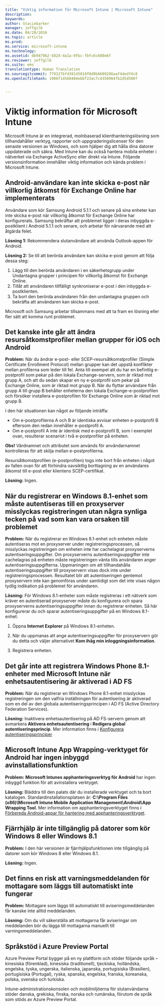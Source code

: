 ```yaml
---
title: "Viktig information för Microsoft Intune | Microsoft Intune"
description: 
keywords: 
author: Staciebarker
manager: jeffgilb
ms.date: 04/28/2016
ms.topic: article
ms.prod: 
ms.service: microsoft-intune
ms.technology: 
ms.assetid: db9479b2-582d-4a1a-9fbc-fbfc6c680e6f
ms.reviewer: jeffgilb
ms.suite: ems
translationtype: Human Translation
ms.sourcegitcommit: 779127bfd39145010f0d9b6609286aaf4dedfdc8
ms.openlocfilehash: 1906f14568484ebbf23ac7c4350964fb2d5d508f


---
```


# Viktig information för Microsoft Intune
Microsoft Intune är en integrerad, molnbaserad klienthanteringslösning som tillhandahåller verktyg, rapporter och uppgraderingslicenser för den senaste versionen av Windows, och som hjälper dig att hålla dina datorer uppdaterade och säkra. Med Intune kan du också hantera mobila enheter i nätverket via Exchange ActiveSync eller direkt via Intune. Följande versionsinformation innehåller viktig information och kända problem i Microsoft Intune.


## Android-användare kan inte skicka e-post när villkorlig åtkomst för Exchange Online har implementerats

Användare som kör Samsung Android 5.1.1 och senare på sina enheter kan inte skicka e-post när villkorlig åtkomst för Exchange Online har konfigurerats. Samsung bekräftar att problemet ligger i deras inbyggda e-postklient i Android 5.1.1 och senare, och arbetar för närvarande med att åtgärda felet.

**Lösning 1:** Rekommendera slutanvändare att använda Outlook-appen för Android.

**Lösning 2:** Se till att berörda användare kan skicka e-post genom att följa dessa steg:

1. Lägg till den berörda användaren i en säkerhetsgrupp under Undantagna grupper i principen för villkorlig åtkomst för Exchange Online.
2. Tillåt att användaren tillfälligt synkroniserar e-post i den inbyggda e-postklienten.
3. Ta bort den berörda användaren från den undantagna gruppen och bekräfta att användaren kan skicka e-post.

Microsoft och Samsung arbetar tillsammans med att ta fram en lösning eller fler sätt att komma runt problemet.



## Det kanske inte går att ändra resursåtkomstprofiler mellan grupper för iOS och Android
**Problem:** När du ändrar e-post- eller SCEP-resursåtkomstprofiler (Simple Certificate Enrollment Protocol) mellan grupper kan det uppstå konflikter mellan profilerna som leder till fel. Anta till exempel att du har en befintlig e-postprofil som pekar på den lokala Exchange-servern, som är riktad mot grupp A, och att du sedan skapar en ny e-postprofil som pekar på Exchange Online, som är riktad mot grupp B. När du flyttar användare från grupp A till grupp B behåller enheterna den lokala Exchange-e-postprofilen och försöker installera e-postprofilen för Exchange Online som är riktad mot grupp B.

I den här situationen kan något av följande inträffa: 
* Om e-postprofilerna A och B är identiska avvisar enheten e-postprofil B eftersom den redan innehåller e-postprofil A.
* Om e-postprofil A inte är identisk med e-postprofil B, som i exemplet ovan, resulterar scenariot i två e-postprofiler på enheten.

**Obs!** Värdnamnet och attributet som används för användarnamnet kontrolleras för att skilja mellan e-postprofilerna.

Resursåtkomstprofilen (e-postprofilen) togs inte bort från enheten i något av fallen ovan för att förhindra oavsiktlig borttagning av en användares åtkomst till e-post eller klientens SCEP-certifikat.

**Lösning:** Ingen.

## När du registrerar en Windows 8.1-enhet som måste autentiseras till en proxyserver misslyckas registreringen utan några synliga tecken på vad som kan vara orsaken till problemet
**Problem:** När du registrerar en Windows 8.1-enhet och enheten måste autentiseras mot en proxyserver under registreringsprocessen, så misslyckas registreringen om enheten inte har cachelagrat proxyserverns autentiseringsuppgifter. Om proxyserverns autentiseringsuppgifter inte cachelagras på enheten måste registreringen vänta tills användaren anger autentiseringsuppgifterna. Uppmaningen om att tillhandahålla autentiseringsuppgifter till proxyservern visas dock inte under registreringsprocessen. Resultatet blir att autentiseringen gentemot proxyservern inte kan genomföras under samtidigt som det inte visas någon tydlig indikation på problemet för användaren.

**Lösning:** För Windows 8.1-enheter som måste registreras i ett nätverk som kräver en autentiserad proxyserver måste du konfigurera och spara proxyserverns autentiseringsuppgifter innan du registrerar enheten. Så här konfigurerar du och sparar autentiseringsuppgifter på en Windows 8.1-enhet:

1.  Öppna **Internet Explorer** på Windows 8.1-enheten.

2.  När du uppmanas att ange autentiseringsuppgifter för proxyservern gör du detta och väljer alternativet **Kom ihåg min inloggningsinformation**.

3.  Registrera enheten.

## Det går inte att registrera Windows Phone 8.1-enheter med  Microsoft Intune när enhetsautentisering är aktiverad i AD FS
**Problem:** När du registrerar en Windows Phone 8.1-enhet misslyckas registreringen om den valfria inställningen för autentisering är aktiverad som en del av den globala autentiseringsprincipen i AD FS (Active Directory Federation Services).

**Lösning:** Inaktivera enhetsautentisering på AD FS-servern genom att avmarkera **Aktivera enhetsautentisering** i **Redigera global autentiseringsprincip**. Mer information finns i [Konfigurera autentiseringsprinciper](http://technet.microsoft.com/library/dn486781.aspx)


## Microsoft Intune App Wrapping-verktyget för Android har ingen inbyggd avinstallationsfunktion
**Problem:** **Microsoft Intunes apphanteringsverktyg för Android** har ingen inbyggd funktion för att avinstallera verktyget.

**Lösning:** Bläddra till den palats där du installerade verktyget och ta bort katalogen. Standardinstallationsplatsen är: **C:\Program Files (x86)\Microsoft Intune Mobile Application Management\Android\App Wrapping Tool**. Mer information om apphanteringsverktyget finns i [Förbereda Android-appar för hantering med apphanteringsverktyget](/intune/deploy-use/prepare-android-apps-for-mobile-application-management-with-the-microsoft-intune-app-wrapping-tool).

## Fjärrhjälp är inte tillgänglig på datorer som kör Windows 8 eller Windows 8.1
**Problem:** I den här versionen är fjärrhjälpsfunktionen inte tillgänglig på datorer som kör Windows 8 eller Windows 8.1.

**Lösning:** Ingen.

## Det finns en risk att varningsmeddelanden för mottagare som läggs till automatiskt inte fungerar
**Problem:** Mottagare som läggs till automatiskt till aviseringsmeddelanden får kanske inte alltid meddelanden.

**Lösning:** Om du vill säkerställa att mottagarna får aviseringar om meddelanden bör du lägga till mottagarna manuellt till varningsmeddelanden.

## Språkstöd i Azure Preview Portal
Azure Preview Portal bygger på en ny plattform och stöder följande språk – kinesiska (förenklad), kinesiska (traditionell), tjeckiska, holländska, engelska, tyska, ungerska, italienska, japanska, portugisiska (Brasilien), portugisiska (Portugal), ryska, spanska, engelska, franska, koreanska, polska, svenska och turkiska.

Intune-administrationskonsolen och mobilmiljöerna för slutanvändarna stöder danska, grekiska, finska, norska och rumänska, förutom de språk som stöds av Azure Preview Portal.



<!--HONumber=Jun16_HO4-->


